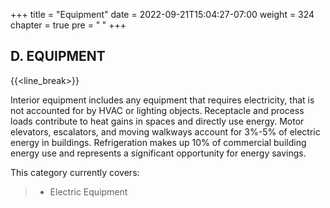 +++
title = "Equipment"
date = 2022-09-21T15:04:27-07:00
weight = 324
chapter = true
pre = "<b>  </b>"
+++

## D. EQUIPMENT

{{<line_break>}}

Interior equipment includes any equipment that requires electricity, that is not accounted for by HVAC or lighting objects. Receptacle and process loads contribute to heat gains in spaces and directly use energy. Motor elevators, escalators, and moving walkways account for 3%-5% of electric energy in buildings. Refrigeration makes up 10% of commercial building energy use and represents a significant opportunity for energy savings.  

This category currently covers: 
>- Electric Equipment
<!-- >- Gas Equipment -->